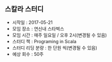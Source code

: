 ## 스칼라 스터디 

* 시작일 : 2017-05-21
* 모임 장소 : 연신내 스타벅스
* 모임 시간 : 매주 일요일 / 오후 2시(변경될 수 있음)
* 스터디 책 : Programing in Scala
* 스터디 리딩 분량 : 한 단원 씩(변경될 수 있음)
* 예상 회수 : 50주

